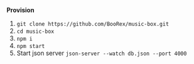 **Provision**

1. `git clone https://github.com/BooRex/music-box.git`
2. `cd music-box`
3. `npm i`
4. `npm start`
5. Start json server `json-server --watch db.json --port 4000`
